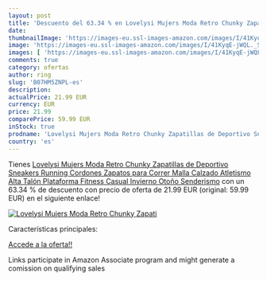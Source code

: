 ```yaml
---
layout: post
title: 'Descuento del 63.34 % en Lovelysi Mujers Moda Retro Chunky Zapati'
date: 
thumbnailImage: 'https://images-eu.ssl-images-amazon.com/images/I/41KyqE-jWQL._SL200_.jpg'
image: 'https://images-eu.ssl-images-amazon.com/images/I/41KyqE-jWQL._SL200_.jpg'
images: [ 'https://images-eu.ssl-images-amazon.com/images/I/41KyqE-jWQL._SL200_.jpg' ]
comments: true
category: ofertas
author: ring
slug: 'B07HM5ZNPL-es'
description:
actualPrice: 21.99 EUR
currency: EUR
price: 21.99
comparePrice: 59.99 EUR
inStock: true
prodname: 'Lovelysi Mujers Moda Retro Chunky Zapatillas de Deportivo Sneakers Running Cordones Zapatos para Correr Malla Calzado Atletismo Alta Talón Plataforma Fitness Casual Invierno Otoño Senderismo'
country: 'es'
---
```


Tienes [Lovelysi Mujers Moda Retro Chunky Zapatillas de Deportivo Sneakers Running Cordones Zapatos para Correr Malla Calzado Atletismo Alta Talón Plataforma Fitness Casual Invierno Otoño Senderismo](https://www.amazon.es/dp/B07HM5ZNPL/?tag=tolees-21) con un 63.34 % de descuento con precio de oferta de 21.99 EUR (original: 59.99 EUR) en el siguiente enlace!

[![Lovelysi Mujers Moda Retro Chunky Zapati](https://images-eu.ssl-images-amazon.com/images/I/41KyqE-jWQL._SL200_.jpg)](https://www.amazon.es/dp/B07HM5ZNPL/?tag=tolees-21)

Características principales:


[Accede a la oferta!!](https://www.amazon.es/dp/B07HM5ZNPL/?tag=tolees-21)

Links participate in Amazon Associate program and might generate a comission on qualifying sales


